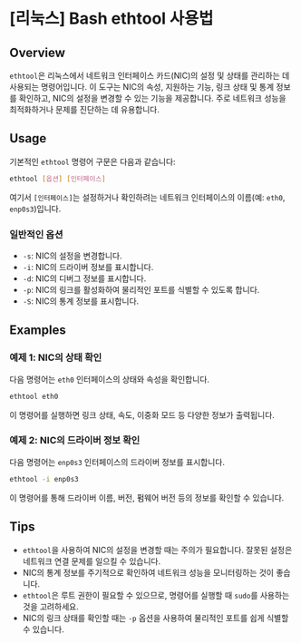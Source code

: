 # [리눅스] Bash ethtool 사용법

## Overview
`ethtool`은 리눅스에서 네트워크 인터페이스 카드(NIC)의 설정 및 상태를 관리하는 데 사용되는 명령어입니다. 이 도구는 NIC의 속성, 지원하는 기능, 링크 상태 및 통계 정보를 확인하고, NIC의 설정을 변경할 수 있는 기능을 제공합니다. 주로 네트워크 성능을 최적화하거나 문제를 진단하는 데 유용합니다.

## Usage
기본적인 `ethtool` 명령어 구문은 다음과 같습니다:

```bash
ethtool [옵션] [인터페이스]
```

여기서 `[인터페이스]`는 설정하거나 확인하려는 네트워크 인터페이스의 이름(예: `eth0`, `enp0s3`)입니다.

### 일반적인 옵션
- `-s`: NIC의 설정을 변경합니다.
- `-i`: NIC의 드라이버 정보를 표시합니다.
- `-d`: NIC의 디버그 정보를 표시합니다.
- `-p`: NIC의 링크를 활성화하여 물리적인 포트를 식별할 수 있도록 합니다.
- `-S`: NIC의 통계 정보를 표시합니다.

## Examples
### 예제 1: NIC의 상태 확인
다음 명령어는 `eth0` 인터페이스의 상태와 속성을 확인합니다.

```bash
ethtool eth0
```

이 명령어를 실행하면 링크 상태, 속도, 이중화 모드 등 다양한 정보가 출력됩니다.

### 예제 2: NIC의 드라이버 정보 확인
다음 명령어는 `enp0s3` 인터페이스의 드라이버 정보를 표시합니다.

```bash
ethtool -i enp0s3
```

이 명령어를 통해 드라이버 이름, 버전, 펌웨어 버전 등의 정보를 확인할 수 있습니다.

## Tips
- `ethtool`을 사용하여 NIC의 설정을 변경할 때는 주의가 필요합니다. 잘못된 설정은 네트워크 연결 문제를 일으킬 수 있습니다.
- NIC의 통계 정보를 주기적으로 확인하여 네트워크 성능을 모니터링하는 것이 좋습니다.
- `ethtool`은 루트 권한이 필요할 수 있으므로, 명령어를 실행할 때 `sudo`를 사용하는 것을 고려하세요.
- NIC의 링크 상태를 확인할 때는 `-p` 옵션을 사용하여 물리적인 포트를 쉽게 식별할 수 있습니다.